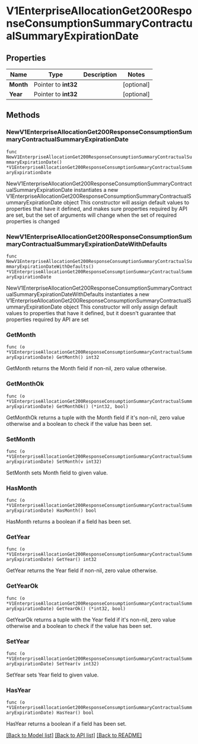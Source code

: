 # V1EnterpriseAllocationGet200ResponseConsumptionSummaryContractualSummaryExpirationDate

## Properties

Name | Type | Description | Notes
------------ | ------------- | ------------- | -------------
**Month** | Pointer to **int32** |  | [optional] 
**Year** | Pointer to **int32** |  | [optional] 

## Methods

### NewV1EnterpriseAllocationGet200ResponseConsumptionSummaryContractualSummaryExpirationDate

`func NewV1EnterpriseAllocationGet200ResponseConsumptionSummaryContractualSummaryExpirationDate() *V1EnterpriseAllocationGet200ResponseConsumptionSummaryContractualSummaryExpirationDate`

NewV1EnterpriseAllocationGet200ResponseConsumptionSummaryContractualSummaryExpirationDate instantiates a new V1EnterpriseAllocationGet200ResponseConsumptionSummaryContractualSummaryExpirationDate object
This constructor will assign default values to properties that have it defined,
and makes sure properties required by API are set, but the set of arguments
will change when the set of required properties is changed

### NewV1EnterpriseAllocationGet200ResponseConsumptionSummaryContractualSummaryExpirationDateWithDefaults

`func NewV1EnterpriseAllocationGet200ResponseConsumptionSummaryContractualSummaryExpirationDateWithDefaults() *V1EnterpriseAllocationGet200ResponseConsumptionSummaryContractualSummaryExpirationDate`

NewV1EnterpriseAllocationGet200ResponseConsumptionSummaryContractualSummaryExpirationDateWithDefaults instantiates a new V1EnterpriseAllocationGet200ResponseConsumptionSummaryContractualSummaryExpirationDate object
This constructor will only assign default values to properties that have it defined,
but it doesn't guarantee that properties required by API are set

### GetMonth

`func (o *V1EnterpriseAllocationGet200ResponseConsumptionSummaryContractualSummaryExpirationDate) GetMonth() int32`

GetMonth returns the Month field if non-nil, zero value otherwise.

### GetMonthOk

`func (o *V1EnterpriseAllocationGet200ResponseConsumptionSummaryContractualSummaryExpirationDate) GetMonthOk() (*int32, bool)`

GetMonthOk returns a tuple with the Month field if it's non-nil, zero value otherwise
and a boolean to check if the value has been set.

### SetMonth

`func (o *V1EnterpriseAllocationGet200ResponseConsumptionSummaryContractualSummaryExpirationDate) SetMonth(v int32)`

SetMonth sets Month field to given value.

### HasMonth

`func (o *V1EnterpriseAllocationGet200ResponseConsumptionSummaryContractualSummaryExpirationDate) HasMonth() bool`

HasMonth returns a boolean if a field has been set.

### GetYear

`func (o *V1EnterpriseAllocationGet200ResponseConsumptionSummaryContractualSummaryExpirationDate) GetYear() int32`

GetYear returns the Year field if non-nil, zero value otherwise.

### GetYearOk

`func (o *V1EnterpriseAllocationGet200ResponseConsumptionSummaryContractualSummaryExpirationDate) GetYearOk() (*int32, bool)`

GetYearOk returns a tuple with the Year field if it's non-nil, zero value otherwise
and a boolean to check if the value has been set.

### SetYear

`func (o *V1EnterpriseAllocationGet200ResponseConsumptionSummaryContractualSummaryExpirationDate) SetYear(v int32)`

SetYear sets Year field to given value.

### HasYear

`func (o *V1EnterpriseAllocationGet200ResponseConsumptionSummaryContractualSummaryExpirationDate) HasYear() bool`

HasYear returns a boolean if a field has been set.


[[Back to Model list]](../README.md#documentation-for-models) [[Back to API list]](../README.md#documentation-for-api-endpoints) [[Back to README]](../README.md)


